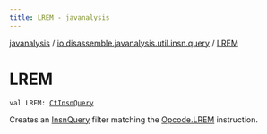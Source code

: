 ```yaml
---
title: LREM - javanalysis
---
```


[javanalysis](../index.html) / [io.disassemble.javanalysis.util.insn.query](index.html) / [LREM](./-l-r-e-m.html)

# LREM

`val LREM: `[`CtInsnQuery`](-ct-insn-query/index.html)

Creates an [InsnQuery](-insn-query/index.html) filter matching the [Opcode.LREM](#) instruction.


